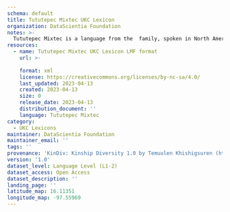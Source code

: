 ```yaml
---
schema: default
title: Tututepec Mixtec UKC Lexicon
organization: DataScientia Foundation
notes: >-
  Tututepec Mixtec is a language from the  family, spoken in North America. The UKC Lexicon of Tututepec Mixtec is represented as a lexico-semantic network. It consists of words, word senses, synsets, as well as sense-level and synset-level relationships.
resources:
  - name: Tututepec Mixtec UKC Lexicon LMF format
    url: >-
      
    format: xml
    license: https://creativecommons.org/licenses/by-nc-sa/4.0/
    last_updated: 2023-04-13
    created: 2023-04-13
    size: 0
    release_date: 2023-04-13
    distribution_document: ''
    language: Tututepec Mixtec
category:
  - UKC Lexicons
maintainer: DataScientia Foundation
maintainer_email: ''
tags: ''
provenance: 'KinDiv: Kinship Diversity 1.0 by Temuulen Khishigsuren (http://ukc.disi.unitn.it/index.php/kinship/); Princeton WordNet 2.1 by Princeton University (https://wordnet.princeton.edu)'
version: '1.0'
dataset_level: Language Level (L1-2)
dataset_access: Open Access
dataset_description: ''
landing_page: ''
latitude_map: 16.11351
longitude_map: -97.55969
---
```

